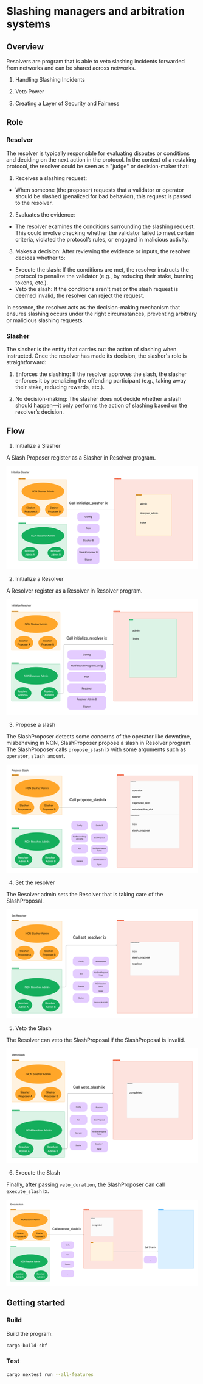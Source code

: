 # Slashing managers and arbitration systems

## Overview

Resolvers are program that is able to veto slashing incidents forwarded from networks and can be shared across networks.

1. Handling Slashing Incidents

2. Veto Power

3. Creating a Layer of Security and Fairness

## Role

### Resolver

The resolver is typically responsible for evaluating disputes or conditions and deciding on the next action in the protocol. In the context of a restaking protocol, the resolver could be seen as a "judge" or decision-maker that:

1. Receives a slashing request: 
- When someone (the proposer) requests that a validator or operator should be slashed (penalized for bad behavior), this request is passed to the resolver.

2. Evaluates the evidence: 
- The resolver examines the conditions surrounding the slashing request. This could involve checking whether the validator failed to meet certain criteria, violated the protocol’s rules, or engaged in malicious activity.

3. Makes a decision: After reviewing the evidence or inputs, the resolver decides whether to:
- Execute the slash: If the conditions are met, the resolver instructs the protocol to penalize the validator (e.g., by reducing their stake, burning tokens, etc.).
- Veto the slash: If the conditions aren't met or the slash request is deemed invalid, the resolver can reject the request.

In essence, the resolver acts as the decision-making mechanism that ensures slashing occurs under the right circumstances, preventing arbitrary or malicious slashing requests.

### Slasher

The slasher is the entity that carries out the action of slashing when instructed. Once the resolver has made its decision, the slasher's role is straightforward:

1. Enforces the slashing:
If the resolver approves the slash, the slasher enforces it by penalizing the offending participant (e.g., taking away their stake, reducing rewards, etc.).

2. No decision-making:
The slasher does not decide whether a slash should happen—it only performs the action of slashing based on the resolver’s decision.

## Flow

1. Initialize a Slasher

A Slash Proposer register as a Slasher in Resolver program.

![initialize_slasher](./docs/images/initialize_slasher.png)

2. Initialize a Resolver

A Resolver register as a Resolver in Resolver program.

![initialize_resolver](./docs/images/initialize_resolver.png)

3. Propose a slash

The SlashProposer detects some concerns of the operator like downtime, misbehaving in NCN, SlashProposer propose a slash in Resolver program.
The SlashProposer calls `propose_slash` ix with some arguments such as `operator`, `slash_amount`.

![propose_slash](./docs/images/propose_slash.png)

4. Set the resolver

The Resolver admin sets the Resolver that is taking care of the SlashProposal.

![set_resolver](./docs/images/set_resolver.png)

5. Veto the Slash

The Resolver can veto the SlashProposal if the SlashProposal is invalid.

![veto_slash](./docs/images/veto_slash.png)

6. Execute the Slash

Finally, after passing `veto_duration`, the SlashProposer can call `execute_slash` ix.

![execute_slash](./docs/images/execute_slash.png)

## Getting started

### Build
Build the program: 
```bash
cargo-build-sbf
```

### Test
```bash
cargo nextest run --all-features
```

